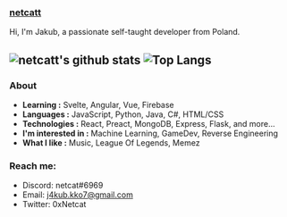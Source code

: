 ### [netcatt](https://github.com/0xNetcat)

Hi, I'm Jakub, a passionate self-taught developer from Poland. 

![netcatt's github stats](https://github-readme-stats.vercel.app/api?username=0xNetcat&show_icons=true)
![Top Langs](https://github-readme-stats.vercel.app/api/top-langs/?username=0xNetcat&layout=compact)
---------------------------------------------------------------------------------------------------------------------------------------------------------------------------------


### About

-  **Learning :** Svelte, Angular, Vue, Firebase
-  **Languages :** JavaScript, Python, Java, C#, HTML/CSS
-  **Technologies :** React, Preact, MongoDB, Express, Flask, and more...
-  **I'm interested in :** Machine Learning, GameDev, Reverse Engineering
-  **What I like :** Music, League Of Legends, Memez

### Reach me:
- Discord: netcat#6969
- Email: j4kub.kko7@gmail.com
- Twitter: 0xNetcat
